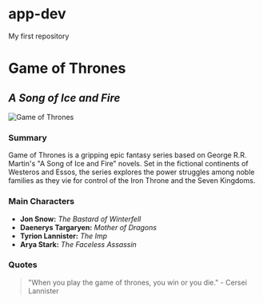 # app-dev
My first repository
# Game of Thrones
## *A Song of Ice and Fire*

![Game of Thrones](https://example.com/game_of_thrones.jpg)
### Summary
Game of Thrones is a gripping epic fantasy series based on George R.R. Martin's "A Song of Ice and Fire" novels. Set in the fictional continents of Westeros and Essos, the series explores the power struggles among noble families as they vie for control of the Iron Throne and the Seven Kingdoms.
### Main Characters
- **Jon Snow:** *The Bastard of Winterfell*
- **Daenerys Targaryen:** *Mother of Dragons*
- **Tyrion Lannister:** *The Imp*
- **Arya Stark:** *The Faceless Assassin*

### Quotes 
> "When you play the game of thrones, you win or you die." - Cersei Lannister
